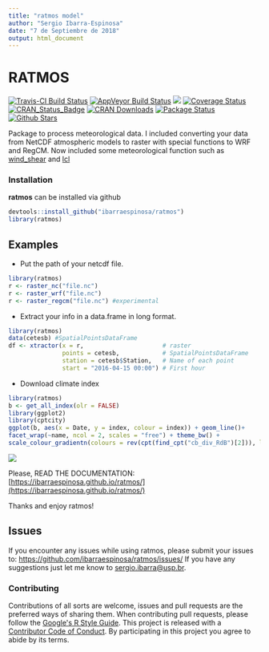```yaml
---
title: "ratmos model"
author: "Sergio Ibarra-Espinosa"
date: "7 de Septiembre de 2018"
output: html_document
---
```




# RATMOS


[![Travis-CI Build Status](https://img.shields.io/badge/lifecycle-experimental-orange.svg?branch=master)](https://travis-ci.org/ibarraespinosa/ratmos)
[![AppVeyor Build Status](https://ci.appveyor.com/api/projects/status/github/ibarraespinosa/ratmos?branch=master&svg=true)](https://ci.appveyor.com/project/ibarraespinosa/ratmos)
[![](http://cranlogs.r-pkg.org/badges/ratmos)](http://cran.rstudio.com/web/packages/ratmos/index.html)
[![Coverage Status](https://img.shields.io/codecov/c/github/ibarraespinosa/ratmos/master.svg)](https://codecov.io/github/ibarraespinosa/ratmos?branch=master)
[![CRAN_Status_Badge](http://www.r-pkg.org/badges/version/ratmos)](http://cran.r-project.org/web/packages/ratmos) 
[![CRAN Downloads](http://cranlogs.r-pkg.org/badges/grand-total/ratmos?color=orange)](http://cran.r-project.org/package=ratmos)
[![Package Status](https://img.shields.io/badge/lifecycle-experimental-organce.svg)](https://www.tidyverse.org/lifecycle/#experimental)
[![Github Stars](https://img.shields.io/github/stars/ibarraespinosa/ratmos.svg?style=social&label=Github)](https://github.com/ibarraespinosa/ratmos)


Package to process meteorological data. 
I included converting your data from NetCDF atmospheric models to raster with special functions to WRF and RegCM.
Now included some meteorological function such as [wind_shear](https://ibarraespinosa.github.io/ratmos/wind_shear.html) and [lcl](https://ibarraespinosa.github.io/ratmos/lcl.html)


### Installation

**ratmos** can be installed via github

```r
devtools::install_github("ibarraespinosa/ratmos")
library(ratmos)
```


## Examples


- Put the path of your netcdf file.

```r
library(ratmos)
r <- raster_nc("file.nc")
r <- raster_wrf("file.nc")
r <- raster_regcm("file.nc") #experimental
```

- Extract your info in a data.frame in long format.

```r
library(ratmos)
data(cetesb) #SpatialPointsDataFrame
df <- xtractor(x = r,                      # raster
               points = cetesb,            # SpatialPointsDataFrame
               station = cetesb$Station,   # Name of each point
               start = "2016-04-15 00:00") # First hour
```

- Download climate index

```r
library(ratmos)
b <- get_all_index(olr = FALSE)
library(ggplot2)
library(cptcity)
ggplot(b, aes(x = Date, y = index, colour = index)) + geom_line()+
facet_wrap(~name, ncol = 2, scales = "free") + theme_bw() +
scale_colour_gradientn(colours = rev(cpt(find_cpt("cb_div_RdB")[2])), limit = c(-4.6, 4.6))
```


![](https://i.imgur.com/f28PW2d.png)

Please, READ THE DOCUMENTATION: [https://ibarraespinosa.github.io/ratmos/](https://ibarraespinosa.github.io/ratmos/)

Thanks and enjoy ratmos!


##  Issues

If you encounter any issues while using ratmos, please submit your issues to: https://github.com/ibarraespinosa/ratmos/issues/
If you have any suggestions just let me know to sergio.ibarra@usp.br.


### Contributing

Contributions of all sorts are welcome, issues and pull requests are the preferred ways of sharing them.
When contributing pull requests, please follow the [Google's R Style Guide](https://google.github.io/styleguide/Rguide.xml).
This project is released with a [Contributor Code of Conduct](https://github.com/ibarraespinosa/ratmos/blob/master/CODE_OF_CONDUCT.md). By participating in this project you agree to abide by its terms.


